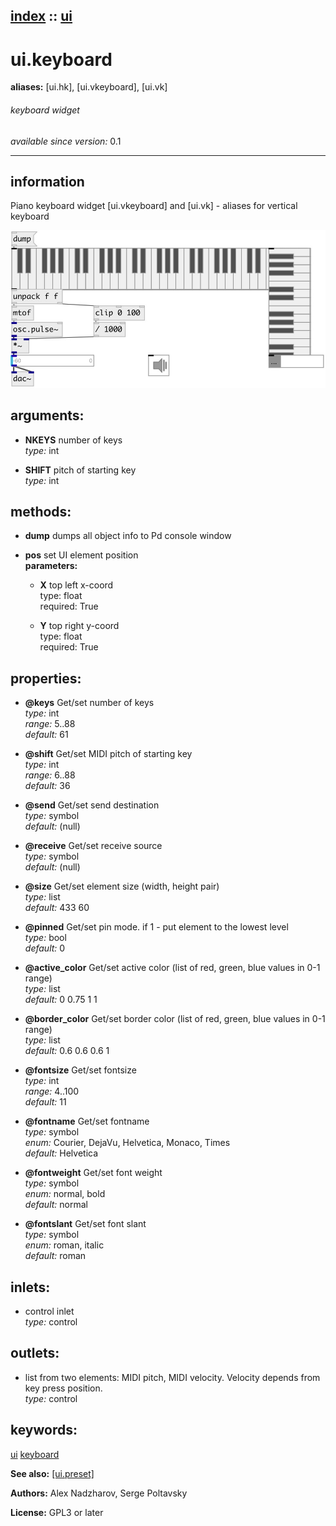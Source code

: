 [index](index.html) :: [ui](category_ui.html)
---

# ui.keyboard
**aliases:** [ui.hk], [ui.vkeyboard], [ui.vk]


###### keyboard widget

*available since version:* 0.1

---


## information
Piano keyboard widget [ui.vkeyboard] and [ui.vk] - aliases for vertical keyboard


[![example](../examples/img/ui.keyboard.jpg)](../examples/pd/ui.keyboard.pd)



## arguments:

* **NKEYS**
number of keys<br>
_type:_ int<br>

* **SHIFT**
pitch of starting key<br>
_type:_ int<br>



## methods:

* **dump**
dumps all object info to Pd console window<br>

* **pos**
set UI element position<br>
  __parameters:__
  - **X** top left x-coord<br>
    type: float <br>
    required: True <br>

  - **Y** top right y-coord<br>
    type: float <br>
    required: True <br>




## properties:

* **@keys** 
Get/set number of keys<br>
_type:_ int<br>
_range:_ 5..88<br>
_default:_ 61<br>

* **@shift** 
Get/set MIDI pitch of starting key<br>
_type:_ int<br>
_range:_ 6..88<br>
_default:_ 36<br>

* **@send** 
Get/set send destination<br>
_type:_ symbol<br>
_default:_ (null)<br>

* **@receive** 
Get/set receive source<br>
_type:_ symbol<br>
_default:_ (null)<br>

* **@size** 
Get/set element size (width, height pair)<br>
_type:_ list<br>
_default:_ 433 60<br>

* **@pinned** 
Get/set pin mode. if 1 - put element to the lowest level<br>
_type:_ bool<br>
_default:_ 0<br>

* **@active_color** 
Get/set active color (list of red, green, blue values in 0-1 range)<br>
_type:_ list<br>
_default:_ 0 0.75 1 1<br>

* **@border_color** 
Get/set border color (list of red, green, blue values in 0-1 range)<br>
_type:_ list<br>
_default:_ 0.6 0.6 0.6 1<br>

* **@fontsize** 
Get/set fontsize<br>
_type:_ int<br>
_range:_ 4..100<br>
_default:_ 11<br>

* **@fontname** 
Get/set fontname<br>
_type:_ symbol<br>
_enum:_ Courier, DejaVu, Helvetica, Monaco, Times<br>
_default:_ Helvetica<br>

* **@fontweight** 
Get/set font weight<br>
_type:_ symbol<br>
_enum:_ normal, bold<br>
_default:_ normal<br>

* **@fontslant** 
Get/set font slant<br>
_type:_ symbol<br>
_enum:_ roman, italic<br>
_default:_ roman<br>



## inlets:

* control inlet<br>
_type:_ control



## outlets:

* list from two elements: MIDI pitch, MIDI velocity. Velocity depends from key press position.<br>
_type:_ control



## keywords:

[ui](keywords/ui.html)
[keyboard](keywords/keyboard.html)



**See also:**
[\[ui.preset\]](ui.preset.html)




**Authors:** Alex Nadzharov, Serge Poltavsky




**License:** GPL3 or later






